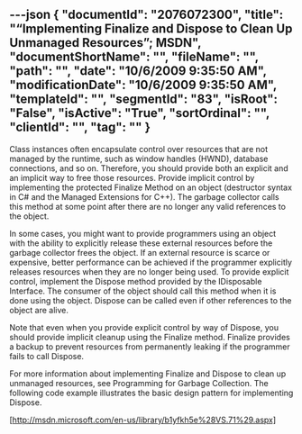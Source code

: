 ---json
{
  "documentId": "2076072300",
  "title": "“Implementing Finalize and Dispose to Clean Up Unmanaged Resources”; MSDN",
  "documentShortName": "",
  "fileName": "",
  "path": "",
  "date": "10/6/2009 9:35:50 AM",
  "modificationDate": "10/6/2009 9:35:50 AM",
  "templateId": "",
  "segmentId": "83",
  "isRoot": "False",
  "isActive": "True",
  "sortOrdinal": "",
  "clientId": "",
  "tag": ""
}
---

Class instances often encapsulate control over resources that are not managed by the runtime, such as window handles (HWND), database connections, and so on. Therefore, you should provide both an explicit and an implicit way to free those resources. Provide implicit control by implementing the protected Finalize Method on an object (destructor syntax in C# and the Managed Extensions for C++). The garbage collector calls this method at some point after there are no longer any valid references to the object.

In some cases, you might want to provide programmers using an object with the ability to explicitly release these external resources before the garbage collector frees the object. If an external resource is scarce or expensive, better performance can be achieved if the programmer explicitly releases resources when they are no longer being used. To provide explicit control, implement the Dispose method provided by the IDisposable Interface. The consumer of the object should call this method when it is done using the object. Dispose can be called even if other references to the object are alive.

Note that even when you provide explicit control by way of Dispose, you should provide implicit cleanup using the Finalize method. Finalize provides a backup to prevent resources from permanently leaking if the programmer fails to call Dispose.

For more information about implementing Finalize and Dispose to clean up unmanaged resources, see Programming for Garbage Collection. The following code example illustrates the basic design pattern for implementing Dispose.

[http://msdn.microsoft.com/en-us/library/b1yfkh5e%28VS.71%29.aspx]
